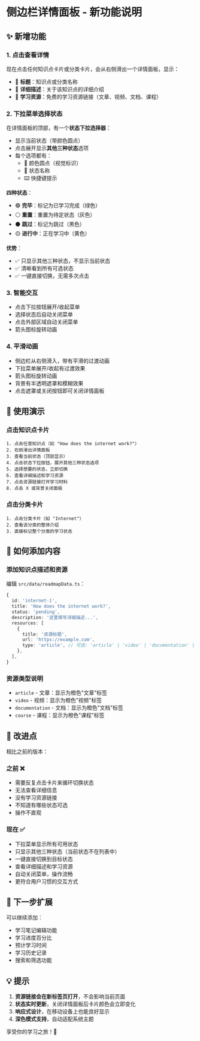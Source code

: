 # 侧边栏详情面板 - 新功能说明

## ✨ 新增功能

### 1. 点击查看详情
现在点击任何知识点卡片或分类卡片，会从右侧滑出一个详情面板，显示：
- 📝 **标题**：知识点或分类名称
- 📖 **详细描述**：关于该知识点的详细介绍
- 🔗 **学习资源**：免费的学习资源链接（文章、视频、文档、课程）

### 2. 下拉菜单选择状态
在详情面板的顶部，有一个**状态下拉选择器**：

- 显示当前状态（带颜色圆点）
- 点击展开显示**其他三种状态**选项
- 每个选项都有：
  - 🔴 颜色圆点（视觉标识）
  - 📝 状态名称
  - ⌨️ 快捷键提示

**四种状态**：
- 🟢 **完毕**：标记为已学习完成（绿色）
- ⚪ **重置**：重置为待定状态（灰色）
- ⚫ **跳过**：标记为跳过（黑色）
- 🟡 **进行中**：正在学习中（黄色）

**优势**：
- ✅ 只显示其他三种状态，不显示当前状态
- ✅ 清晰看到所有可选状态
- ✅ 一键直接切换，无需多次点击

### 3. 智能交互
- 点击下拉按钮展开/收起菜单
- 选择状态后自动关闭菜单
- 点击外部区域自动关闭菜单
- 箭头图标旋转动画

### 4. 平滑动画
- 侧边栏从右侧滑入，带有平滑的过渡动画
- 下拉菜单展开/收起有过渡效果
- 箭头图标旋转动画
- 背景有半透明遮罩和模糊效果
- 点击遮罩或关闭按钮即可关闭详情面板

## 🎨 使用演示

### 点击知识点卡片
```
1. 点击任意知识点（如 "How does the internet work?"）
2. 右侧滑出详情面板
3. 查看当前状态（顶部显示）
4. 点击状态下拉按钮，展开其他三种状态选项
5. 选择想要的状态，立即切换
6. 查看详细描述和学习资源
7. 点击资源链接打开学习材料
8. 点击 X 或背景关闭面板
```

### 点击分类卡片
```
1. 点击分类卡片（如 "Internet"）
2. 查看该分类的整体介绍
3. 直接标记整个分类的学习状态
```

## 📝 如何添加内容

### 添加知识点描述和资源

编辑 `src/data/roadmapData.ts`：

```typescript
{
  id: 'internet-1',
  title: 'How does the internet work?',
  status: 'pending',
  description: '这里填写详细描述...',
  resources: [
    {
      title: '资源标题',
      url: 'https://example.com',
      type: 'article', // 可选: 'article' | 'video' | 'documentation' | 'course'
    },
  ],
}
```

### 资源类型说明
- `article` - 文章：显示为橙色"文章"标签
- `video` - 视频：显示为橙色"视频"标签
- `documentation` - 文档：显示为橙色"文档"标签
- `course` - 课程：显示为橙色"课程"标签

## 🎯 改进点

相比之前的版本：

### 之前 ❌
- 需要反复点击卡片来循环切换状态
- 无法查看详细信息
- 没有学习资源链接
- 不知道有哪些状态可选
- 操作不直观

### 现在 ✅
- 下拉菜单显示所有可用状态
- 只显示其他三种状态（当前状态不在列表中）
- 一键直接切换到目标状态
- 查看详细描述和学习资源
- 自动关闭菜单，操作流畅
- 更符合用户习惯的交互方式

## 🚀 下一步扩展

可以继续添加：
- 学习笔记编辑功能
- 学习进度百分比
- 预计学习时间
- 学习历史记录
- 搜索和筛选功能

## 💡 提示

1. **资源链接会在新标签页打开**，不会影响当前页面
2. **状态实时更新**，关闭详情面板后卡片颜色会立即变化
3. **响应式设计**，在移动设备上也能良好显示
4. **深色模式支持**，自动适配系统主题

享受你的学习之旅！🎉

